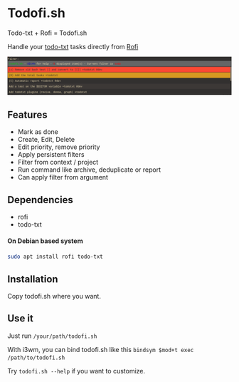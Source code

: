 # Todofi.sh

Todo-txt + Rofi = Todofi.sh

Handle your [todo-txt](http://todotxt.org/) tasks directly from [Rofi](https://github.com/DaveDavenport/rofi)

![Todofi.sh screenshot](screenshot.png)

## Features

* Mark as done
* Create, Edit, Delete
* Edit priority, remove priority
* Apply persistent filters
* Filter from context / project
* Run command like archive, deduplicate or report
* Can apply filter from argument

## Dependencies

* rofi
* todo-txt

#### On Debian based system

```bash
sudo apt install rofi todo-txt
```

## Installation

Copy todofi.sh where you want.

## Use it

Just run `/your/path/todofi.sh`

With i3wm, you can bind todofi.sh like this `bindsym $mod+t exec /path/to/todofi.sh`

Try `todofi.sh --help` if you want to customize.
